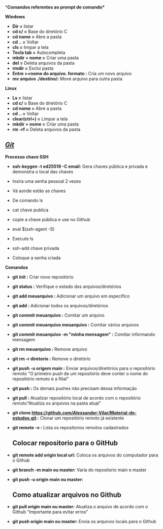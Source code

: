 ***Comandos referentes ao prompt de comando\***

**Windows** 

- **Dir =** listar 
- **cd c/ =** Base do diretório C 
- **cd nome =** Abre a pasta 
- **cd .. =** Voltar 
- **cls =** limpar a tela 
- **Tecla tab =** Autocompleta
- **mkdir + nome =** Criar uma pasta 
- **del =** Deleta arquivos da pasta 
- **rmdir =** Exclui pasta
- **Entre ><nome do arquivo. formato :** Cria um novo arquivo 
- **mv arquivo ./destino/:** Move arquivo para outra pasta 

**Linux**

- **Ls =** listar 
- **cd c/ =** Base do diretório C 
- **cd nome =** Abre a pasta
- **cd .. =** Voltar
- **clear(ctrl+) =** Limpar a tela
- **mkdir + nome =** Criar uma pasta
- **rm -rf =** Deleta arquivos da  pasta

## *[Git](https://git-scm.com/)*

**Processo chave SSH**

- **ssh-keygen -t ed25519 -C email:** Gera chaves pública e privada e demonstra o local das chaves 

- Insira uma senha pessoal 2 vezes 

- Vá aonde estão as chaves 

- De comando ls

- cat chave publica

- copie a chave pública e use no Github

- eval $(ssh-agent -S)

- Execute ls

- ssh-add chave privada

- Coloque a senha criada

  

**Comandos**

- **git init :** Criar novo repositório

- **git status :** Verifique o estado dos arquivos/diretórios

- **git add meuarquivo :** Adicionar um arquivo em específico

- **git add :** Adicionar todos os arquivos/diretórios

- **git commit meuarquivo :** Comitar um arquivo

- **git commit meuarquivo meuarquivo :** Comitar vários arquivos

- **git commit meuarquivo -m "minha mensagem" :** Comitar informando mensagem

- **git rm meuarquivo :** Remove arquivo

- **git rm -r diretorio :** Remove o diretório

- **git push -u origem main :** Enviar arquivos/diretórios para o repositório remoto "O primeiro push de um repositório deve conter o nome do repositório remoto e a filial"

- **git push :** Os demais pushes  não precisam dessa informação

- **git pull :** Atualizar  repositório local de acordo com o repositório remoto"Atualiza os arquivos na pasta atual"

- **git clone https://github.com/Alexsander-Vilar/Material-de-estudos.git :** Clonar um repositório remoto já existente

- **git remote -v :** Lista os repositorios remotos cadastrados

  ## Colocar repositorio para o GitHub

- **git remote add origin local url:** Coloca os arquivos do computador para o Github

- **git branch -m main ou master:** Varia do repositorio main e master

- **git push -u origin main ou master:**

  ## Como atualizar arquivos no Github
  
- **git pull origin main ou master:** Atualiza o arquivo de acordo com o Github "Importante para evitar erros"

- **git push origin main ou master:** Envia os arquivos locais para o Github

 
